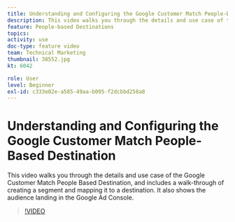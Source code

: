```yaml
---
title: Understanding and Configuring the Google Customer Match People-Based Destination
description: This video walks you through the details and use case of the Google Customer Match People Based Destination, and includes a walkthrough of creating a segment and mapping it to a destination. It also shows the audience landing in the Google Ad Console.
feature: People-based Destinations
topics: 
activity: use
doc-type: feature video
team: Technical Marketing
thumbnail: 38552.jpg
kt: 6042

role: User
level: Beginner
exl-id: c333e02e-a585-49aa-b095-f2dcbbd258a8
---
```

# Understanding and Configuring the Google Customer Match People-Based Destination

This video walks you through the details and use case of the Google Customer Match People Based Destination, and includes a walk-through of creating a segment and mapping it to a destination. It also shows the audience landing in the Google Ad Console.

>[!VIDEO](https://video.tv.adobe.com/v/38552/?quality=12&learn=on)
